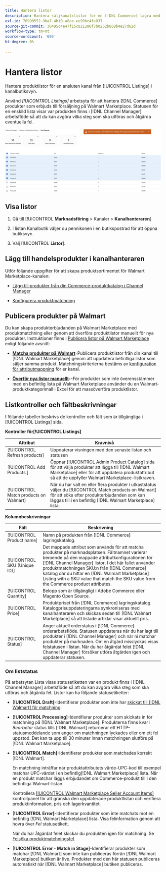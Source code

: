 ```yaml
---
title: Hantera listor
description: Hantera säljkanalslistor för en [!DNL Commerce] lagra med Channel Manager för Adobe Commerce och Magento Open Source.
exl-id: 70999552-9ba7-4b10-a8ee-ee99bc4fe837
source-git-commit: 30495c4e47f15c821206f7b0252b868b4e27d62d
workflow-type: tm+mt
source-wordcount: '695'
ht-degree: 0%

---
```


# Hantera listor

Hantera produktlistor för en ansluten kanal från [!UICONTROL Listings] i kanalbutiksvyn.

Använd *[!UICONTROL Listings]* arbetsyta för att hantera [!DNL Commerce] produkter som erbjuds till försäljning på Walmart Marketplace. Statusen för en enskild lista visar var produkten finns i [!DNL Channel Manager] arbetsflöde så att du kan avgöra vilka steg som ska utföras och åtgärda eventuella fel.

![Listsida för en ansluten försäljningskanal](assets/products-submit-for-matching.png)

## Visa listor

1. Gå till [!UICONTROL **Marknadsföring** > Kanaler > **Kanalhanteraren**].

1. I listan Kanalbutik väljer du pennikonen i en butikspostrad för att öppna butiksvyn.

1. Välj [!UICONTROL **Listor**].

## Lägg till handelsprodukter i kanalhanteraren

Utför följande uppgifter för att skapa produktsortimentet för Walmart Marketplace-kanalen:

* [Lägg till produkter från din Commerce-produktkatalog i Channel Manager](add-products-to-connected-channel.md)

* [Konfigurera produktmatchning](map-product-attributes-for-matching.md#configure-product-attribute-settings)

## Publicera produkter på Walmart

Du kan skapa produkterbjudanden på Walmart Marketplace med produktmatchning eller genom att överföra produktlistor manuellt för nya produkter. Instruktioner finns i [Publicera listor på Walmart Marketplace](publish-listings-to-marketplace.md) enligt följande avsnitt:

* **[Matcha produkter på Walmart](publish-listings-to-marketplace.md)**-Publicera produktlistor från din kanal till [!DNL Walmart Marketplace] genom att uppdatera befintliga listor som säljer samma produkt. Matchningskriterierna bestäms av [konfiguration för attributmappning](map-product-attributes-for-matching.md) för er kanal.

* **[Överför nya listor manuellt](publish-listings-to-marketplace.md#upload-new-product-listings)-**-För produkter som inte överensstämmer med en befintlig lista på Walmart Marketplace använder du en Walmart-produktkategorimall i Excel för att massöverföra produktlistor.

## Listkontroller och fältbeskrivningar

I följande tabeller beskrivs de kontroller och fält som är tillgängliga i [!UICONTROL Listings] sida.

**Kontroller för[!UICONTROL Listings]**

| **Attribut** | **Kravnivå** |
|----------------------------------------|---------------------------------------------------------------------------------------------------------------------------------------------------------------------------------------------------------------|
| [!UICONTROL Refresh products] | Uppdaterar visningen med den senaste listan och statusen |
| [!UICONTROL Add Products ] | Öppnar [!UICONTROL  Admin Product Catalog] sida för att välja produkter att lägga till [!DNL Walmart Marketplace] eller för att uppdatera produktattribut så att de uppfyller Walmart Marketplace-listkraven. |
| [!UICONTROL Match products on Walmart] | När du har valt en eller flera produkter i utkaststatus väljer du [!UICONTROL Match products on Walmart] för att söka efter produkterbjudanden som kan läggas till i en befintlig [!DNL Walmart Marketplace] lista. |


**Kolumnbeskrivningar**

| **Fält** | **Beskrivning** |
|------------------------------|----------------------------------------------------------------------------------------------------------------------------------------------------------------------------------------------------------------------------------------------------------------------------------------------------------------------------------------------------------------------------------------------------------------|
| [!UICONTROL Product name] | Namn på produkten från [!DNL Commerce] lagringskatalog. |
| [!UICONTROL SKU (Unique ID)] | Det mappade attribut som används för att matcha produkter på marknadsplatsen. Fältnamnet varierar beroende på den mappade attributkonfigurationen för [!DNL Channel Manager] listor. I det här fallet använder produktmatchningen SKU:n från [!DNL Commerce] katalog där du hittar en [!DNL Walmart Marketplace]  Listing with a SKU value that match the SKU value from the Commerce product attributes. |
| [!UICONTROL  Quantity] | Belopp som är tillgängligt i Adobe Commerce eller Magento Open Source. |
| [!UICONTROL Price] | Produktpriset från [!DNL Commerce] lagringskatalog. Katalogprisuppdateringarna synkroniseras med kanalhanteraren och skickas sedan till [!DNL Walmart Marketplace]  så att listade artiklar visar aktuellt pris. |
| [!UICONTROL Status] | Anger aktuell orderstatus i [!DNL Commerce] orderarbetsflöde. Statusen uppdateras när du har lagt till produkter i [!DNL Channel Manager] och när ni matchar produkter på marknaden. Om en åtgärd misslyckas visas felstatusen i listan. När du har åtgärdat felet [!DNL Channel Manager] försöker utföra åtgärden igen och uppdaterar statusen. |


### Om liststatus

På arbetsytan Lista visas statusetiketten var en produkt finns i [!DNL Channel Manager] arbetsflöde så att du kan avgöra vilka steg som ska utföras och åtgärda fel. Listor kan ha följande statusetiketter:

* **[!UICONTROL Draft]**-Identifierar produkter som inte har [skickat till [!DNL Walmart] för matchning](publish-listings-to-marketplace.md#match-products).

* **[!UICONTROL Processing]**-Identifierar produkter som skickats in för matchning på [!DNL Walmart Marketplace]. Produkterna finns kvar i *Bearbetar* status tills [!DNL Walmart] returnerar ett HTTP-statusmeddelande som anger om matchningen lyckades eller om ett fel uppstod. Det kan ta upp till 30 minuter innan matchningen slutförs på [!DNL Walmart Marketplace].

* **[!UICONTROL Match]**-Identifierar produkter som matchades korrekt [!DNL Walmart].

   En matchning inträffar när produktattributets värde-UPC-kod till exempel matchar UPC-värdet i en befintlig[!DNL Walmart Marketplace] lista. När en produkt matchar läggs erbjudandet om Commerce-produkt till i den befintliga Walmart-listan.

   Kontrollera [[!UICONTROL Walmart Marketplace Seller Account Items]](https://seller.walmart.com/items-and-inventory/manage-items) kontrollpanel för att granska den uppdaterade produktlistan och verifiera produktinformation, pris och lagerkvantitet.


* **[!UICONTROL Error]**-Identifierar produkter som inte matchats mot en befintlig [!DNL Walmart Marketplace] lista. Visa felinformation genom att hovra över *Fel* statusetikett.

   När du har åtgärdat felet skickar du produkten igen för matchning. Se [Felsöka produktmatchningsfel](https://docs.google.com/document/d/1bEbCyVLXJQQsbZvEwetJvZKWQJOKoiw5Ia1uB4Bs4uo/edit#heading=h.sz6eji8z9vzy).

* **[!UICONTROL Error - Match in Stage]**-Identifierar produkter som matchar [!DNL Walmart] som inte kan publiceras förrän [!DNL Walmart Marketplace] butiken är live. Produkter med den här statusen publiceras automatiskt när [!DNL Walmart Marketplace] butiken publiceras.

